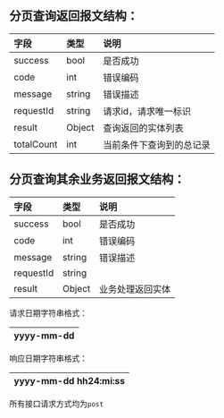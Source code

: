 ## 分页查询返回报文结构：

| 字段 | 类型 | 说明 |
| :--- | :--- | :--- |
| success | bool | 是否成功 |
| code | int | 错误编码 |
| message | string | 错误描述 |
| requestId | string | 请求id，请求唯一标识 |
| result | Object | 查询返回的实体列表 |
| totalCount | int | 当前条件下查询到的总记录 |

## 分页查询其余业务返回报文结构：

| 字段 | 类型 | 说明 |
| :--- | :--- | :--- |
| success | bool | 是否成功 |
| code | int | 错误编码 |
| message | string | 错误描述 |
| requestId | string |  |
| result | Object | 业务处理返回实体 |

请求日期字符串格式：

| yyyy-mm-dd |
| :--- |


响应日期字符串格式：

| yyyy-mm-dd hh24:mi:ss |
| :--- |


所有接口请求方式均为`post`

